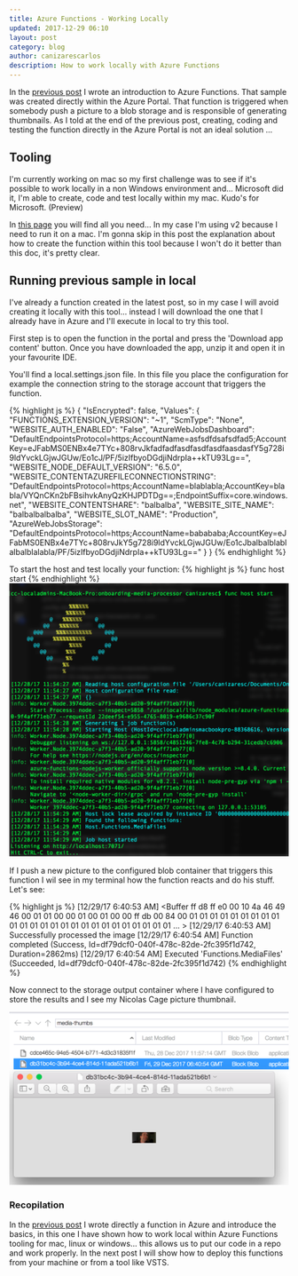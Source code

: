 ```yaml
---
title: Azure Functions - Working Locally
updated: 2017-12-29 06:10
layout: post
category: blog
author: canizarescarlos
description: How to work locally with Azure Functions
---
```


In the [previous post](https://ccanizares.github.io/KeepCoding/azure-functions-thumbnail-media/) I wrote an introduction to Azure Functions. That sample was created directly within the Azure Portal. That function is triggered when somebody push a picture to a blob storage and is responsible of generating thumbnails. As I told at the end of the previous post, creating, coding and testing the function directly in the Azure Portal is not an ideal solution ...

## Tooling

I'm currently working on mac so my first challenge was to see if it's possible to work locally in a non Windows environment and... Microsoft did it, I'm able to create, code and test locally within my mac. Kudo's for Microsoft. (Preview)

In [this page](https://docs.microsoft.com/es-es/azure/azure-functions/functions-run-local) you will find all you need... In my case I'm using v2 because I need to run it on a mac. I'm gonna skip in this post the explanation about how to create the function within this tool because I won't do it better than this doc, it's pretty clear. 

## Running previous sample in local

I've already a function created in the latest post, so in my case I will avoid creating it locally with this tool... instead I will download the one that I already have in Azure and I'll execute in local to try this tool. 

First step is to open the function in the portal and press the 'Download app content' button. Once you have downloaded the app, unzip it and open it in your favourite IDE.

You'll find a local.settings.json file. In this file you place the configuration for example the connection string to the storage account that triggers the function. 

{% highlight js %}
{
  "IsEncrypted": false,
  "Values": {
    "FUNCTIONS_EXTENSION_VERSION": "~1",
    "ScmType": "None",
    "WEBSITE_AUTH_ENABLED": "False",
    "AzureWebJobsDashboard": "DefaultEndpointsProtocol=https;AccountName=asfsdfdsafsdfad5;AccountKey=eJFabMS0ENBx4e7TYc+808rvJkfadfadfasdfasdfasdfaasdasfY5g728i9ldYvckLGjwJGUw/Eo1cJ/PF/5izIfbyoDGdjiNdrpIa++kTU93Lg==",
    "WEBSITE_NODE_DEFAULT_VERSION": "6.5.0",
    "WEBSITE_CONTENTAZUREFILECONNECTIONSTRING": "DefaultEndpointsProtocol=https;AccountName=blablabla;AccountKey=blabla/VYQnCKn2bFBsihvkAnyQzKHJPDTDg==;EndpointSuffix=core.windows.net",
    "WEBSITE_CONTENTSHARE": "balbalba",
    "WEBSITE_SITE_NAME": "balbalbalbalba",
    "WEBSITE_SLOT_NAME": "Production",
    "AzureWebJobsStorage": "DefaultEndpointsProtocol=https;AccountName=babababa;AccountKey=eJFabMS0ENBx4e7TYc+808rvJkY5g728i9ldYvckLGjwJGUw/Eo1cJbalbalblablalbalblalabla/PF/5izIfbyoDGdjiNdrpIa++kTU93Lg=="
  }
}
{% endhighlight %}

To start the host and test locally your function:
{% highlight js %}
func host start
{% endhighlight %}
<img src='../assets/images/azure-functions-working-locally.png' />

If I push a new picture to the configured blob container that triggers this function I wil see in my terminal how the function reacts and do his stuff. Let's see:

{% highlight js %}
[12/29/17 6:40:53 AM] <Buffer ff d8 ff e0 00 10 4a 46 49 46 00 01 01 00 00 01 00 01 00 00 ff db 00 84 00 01 01 01 01 01 01 01 01 01 01 01 01 01 01 01 01 01 01 01 01 01 01 01 01 01 ... >
[12/29/17 6:40:53 AM] Successfully processed the image
[12/29/17 6:40:54 AM] Function completed (Success, Id=df79dcf0-040f-478c-82de-2fc395f1d742, Duration=2862ms)
[12/29/17 6:40:54 AM] Executed 'Functions.MediaFiles' (Succeeded, Id=df79dcf0-040f-478c-82de-2fc395f1d742)
{% endhighlight %}

Now connect to the storage output container where I have configured to store the results and I see my Nicolas Cage picture thumbnail. 

<img src='../assets/images/azure-functions-locally-cage.png' />

### Recopilation

In the [previous post](https://ccanizares.github.io/KeepCoding/azure-functions-thumbnail-media/) I wrote directly a function in Azure and introduce the basics, in this one I have shown how to work local within Azure Functions tooling for mac, linux or windows... this allows us to put our code in a repo and work properly. In the next post I will show how to deploy this functions from your machine or from a tool like VSTS.